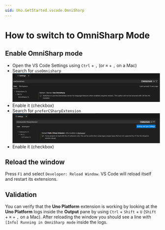 ```yaml
---
uid: Uno.GetStarted.vscode.OmniSharp
---
```


# How to switch to OmniSharp Mode

## Enable OmniSharp mode

* Open the VS Code Settings using `Ctrl` + `,` (or `⌘` + `,` on a Mac)
* Search for `useOmnisharp`
    ![useOmnisharp](Assets/quick-start/vs-code-useOmniSharp.png)
* Enable it (checkbox)
* Search for `preferCSharpExtension`
    ![preferCSharpExtension](Assets/quick-start/vs-code-preferCSharpExtension.png)
* Enable it (checkbox)

## Reload the window

Press `F1` and select `Developer: Reload Window`. VS Code will reload itself and restart its extensions.

## Validation

You can verify that the **Uno Platform** extension is working by looking at the **Uno Platform** logs inside the **Output** pane by using `Ctrl` + `Shift` + `U` (`Shift` + `⌘` + `,` on a Mac). After reloading the window you should see a line with `[Info] Running in OmniSharp mode` inside the logs.
